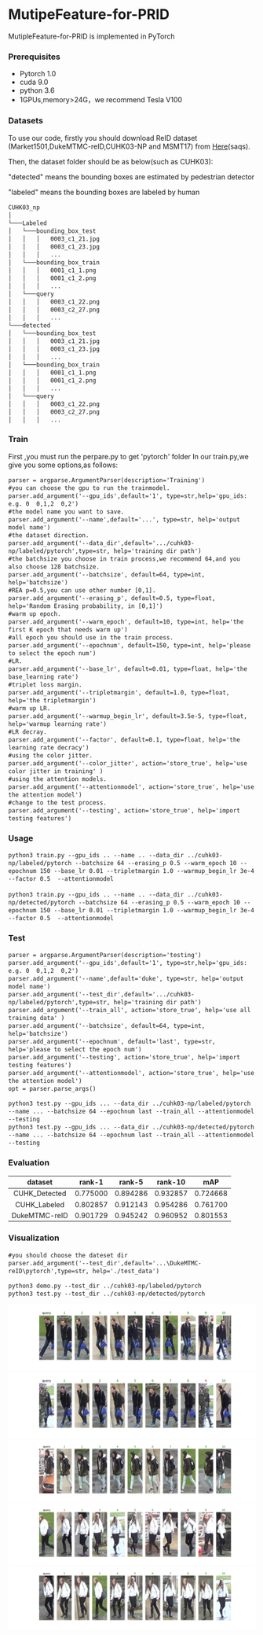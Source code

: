 # MutipeFeature-for-PRID
MutipleFeature-for-PRID is implemented in PyTorch

### Prerequisites
* Pytorch 1.0
* cuda 9.0
* python 3.6
* 1GPUs,memory>24G，we recommend Tesla V100


### Datasets
To use our code, firstly you should download ReID dataset (Market1501,DukeMTMC-reID,CUHK03-NP and MSMT17) from [Here](https://pan.baidu.com/s/1G_Ygn68UolKhmiu1eGliLg)(saqs).

Then, the dataset folder should be as below(such as CUHK03):

"detected" means the bounding boxes are estimated by pedestrian detector

"labeled" means the bounding boxes are labeled by human
```
CUHK03_np
│ 
└───Labeled
│   └───bounding_box_test
│   │   │   0003_c1_21.jpg
│   │   │   0003_c1_23.jpg
│   │   │   ...
│   └───bounding_box_train
│   │   │   0001_c1_1.png
│   │   │   0001_c1_2.png
│   │   │   ...
│   └───query
│   │   │   0003_c1_22.png
│   │   │   0003_c2_27.png
│   │   │   ...
└───detected
│   └───bounding_box_test
│   │   │   0003_c1_21.jpg
│   │   │   0003_c1_23.jpg
│   │   │   ...
│   └───bounding_box_train
│   │   │   0001_c1_1.png
│   │   │   0001_c1_2.png
│   │   │   ...
│   └───query
│   │   │   0003_c1_22.png
│   │   │   0003_c2_27.png
│   │   │   ...
```

### Train
First ,you must run the perpare.py to get 'pytorch' folder
In our train.py,we give you some options,as follows:
```
parser = argparse.ArgumentParser(description='Training')
#you can choose the gpu to run the trainmodel.
parser.add_argument('--gpu_ids',default='1', type=str,help='gpu_ids: e.g. 0  0,1,2  0,2')
#the model name you want to save.
parser.add_argument('--name',default='...', type=str, help='output model name')
#the dataset direction.
parser.add_argument('--data_dir',default='.../cuhk03-np/labeled/pytorch',type=str, help='training dir path')
#the batchsize you choose in train process,we recommend 64,and you also choose 128 batchsize.
parser.add_argument('--batchsize', default=64, type=int, help='batchsize')
#REA p=0.5,you can use other number [0,1].
parser.add_argument('--erasing_p', default=0.5, type=float, help='Random Erasing probability, in [0,1]')
#warm up epoch.
parser.add_argument('--warm_epoch', default=10, type=int, help='the first K epoch that needs warm up')
#all epoch you should use in the train process.
parser.add_argument('--epochnum', default=150, type=int, help='please to select the epoch num')
#LR.
parser.add_argument('--base_lr', default=0.01, type=float, help='the base_learning rate')
#triplet loss margin.
parser.add_argument('--tripletmargin', default=1.0, type=float, help='the tripletmargin')
#warm up LR.
parser.add_argument('--warmup_begin_lr', default=3.5e-5, type=float, help='warmup learning rate')
#LR decray.
parser.add_argument('--factor', default=0.1, type=float, help='the learning rate decracy')
#using the color jitter.
parser.add_argument('--color_jitter', action='store_true', help='use color jitter in training' )
#using the attention models.
parser.add_argument('--attentionmodel', action='store_true', help='use the attention model')
#change to the test process.
parser.add_argument('--testing', action='store_true', help='import testing features')
```

### Usage
```
python3 train.py --gpu_ids .. --name .. --data_dir ../cuhk03-np/labeled/pytorch --batchsize 64 --erasing_p 0.5 --warm_epoch 10 --epochnum 150 --base_lr 0.01 --tripletmargin 1.0 --warmup_begin_lr 3e-4 --factor 0.5  --attentionmodel

python3 train.py --gpu_ids .. --name .. --data_dir ../cuhk03-np/detected/pytorch --batchsize 64 --erasing_p 0.5 --warm_epoch 10 --epochnum 150 --base_lr 0.01 --tripletmargin 1.0 --warmup_begin_lr 3e-4 --factor 0.5  --attentionmodel
```

### Test
```
parser = argparse.ArgumentParser(description='testing')
parser.add_argument('--gpu_ids',default='1', type=str,help='gpu_ids: e.g. 0  0,1,2  0,2')
parser.add_argument('--name',default='duke', type=str, help='output model name')
parser.add_argument('--test_dir',default='.../cuhk03-np/labeled/pytorch',type=str, help='training dir path')
parser.add_argument('--train_all', action='store_true', help='use all training data' )
parser.add_argument('--batchsize', default=64, type=int, help='batchsize')
parser.add_argument('--epochnum', default='last', type=str, help='please to select the epoch num')
parser.add_argument('--testing', action='store_true', help='import testing features')
parser.add_argument('--attentionmodel', action='store_true', help='use the attention model')
opt = parser.parse_args()
```

```
python3 test.py --gpu_ids ... --data_dir ../cuhk03-np/labeled/pytorch --name ... --batchsize 64 --epochnum last --train_all --attentionmodel --testing
python3 test.py --gpu_ids ... --data_dir ../cuhk03-np/detected/pytorch  --name ... --batchsize 64 --epochnum last --train_all --attentionmodel --testing
```

### Evaluation

| dataset | rank-1 | rank-5 | rank-10 |mAP|
| :------: | :------: | :------: | :------: | :------: |
| CUHK_Detected| 0.775000 | 0.894286 | 0.932857 |0.724668|
| CUHK_Labeled | 0.802857 | 0.912143 | 0.954286 |0.761700|
| DukeMTMC-reID| 0.901729 | 0.945242 | 0.960952 |0.801553|

### Visualization
```
#you should choose the dateset dir
parser.add_argument('--test_dir',default='...\DukeMTMC-reID\pytorch',type=str, help='./test_data')
```

```
python3 demo.py --test_dir ../cuhk03-np/labeled/pytorch 
python3 test.py --test_dir ../cuhk03-np/detected/pytorch 
```
![Alt text](https://github.com/libraflower/MutipleFeature-for-PRID/blob/master/damo/1show.png)
![Alt text](https://github.com/libraflower/MutipleFeature-for-PRID/blob/master/damo/2show.png)
![Alt text](https://github.com/libraflower/MutipleFeature-for-PRID/blob/master/damo/3show.png)
![Alt text](https://github.com/libraflower/MutipleFeature-for-PRID/blob/master/damo/26show.png)
![Alt text](https://github.com/libraflower/MutipleFeature-for-PRID/blob/master/damo/27show.png)
